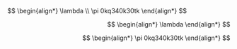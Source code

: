 <p style="text-align: left;">
$$
\begin{align*}
\lambda \\
\pi 0kq340k30tk
\end{align*}
$$
</p>

<p align="right">
  $$
\begin{align*}
\lambda
\end{align*}
$$
</p>

<p align="right">
  $$
\begin{align*}
\pi 0kq340k30tk
\end{align*}
$$
</p>

